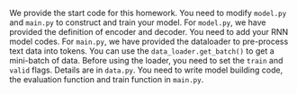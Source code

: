 We provide the start code for this homework.
You need to modify ``model.py`` and ``main.py`` to construct and train your model.
For ``model.py``, we have provided the definition of encoder and decoder. You need to add your RNN model codes.
For ``main.py``, we have provided the dataloader to pre-process text data into tokens. You can use the ``data_loader.get_batch()`` to get a mini-batch of data. Before using the loader, you need to set the ``train`` and ``valid`` flags. Details are in ``data.py``.
You need to write model building code, the evaluation function and train function in ``main.py``.